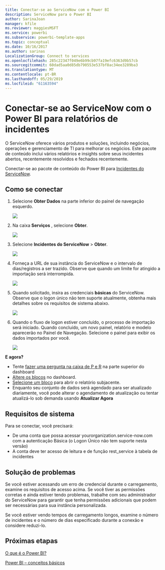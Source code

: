 ```yaml
---
title: Conectar-se ao ServiceNow com o Power BI
description: ServiceNow para o Power BI
author: SarinaJoan
manager: kfile
ms.reviewer: maggiesMSFT
ms.service: powerbi
ms.subservice: powerbi-template-apps
ms.topic: conceptual
ms.date: 10/16/2017
ms.author: sarinas
LocalizationGroup: Connect to services
ms.openlocfilehash: 285c22347f049e6b99cb97fa19efc6363d9b57cb
ms.sourcegitcommit: 60dad5aa0d85db790553e537bf8ac34ee3289ba3
ms.translationtype: MT
ms.contentlocale: pt-BR
ms.lasthandoff: 05/29/2019
ms.locfileid: "61163594"
---
```

# <a name="connect-to-servicenow-with-power-bi-for-incident-reporting"></a>Conectar-se ao ServiceNow com o Power BI para relatórios de incidentes
O ServiceNow oferece vários produtos e soluções, incluindo negócios, operações e gerenciamento de TI para melhorar os negócios. Este pacote de conteúdo inclui vários relatórios e insights sobre seus incidentes abertos, recentemente resolvidos e fechados recentemente.  

Conectar-se ao pacote de conteúdo do Power BI para [Incidentes do ServiceNow](https://app.powerbi.com/getdata/services/servicenow).

## <a name="how-to-connect"></a>Como se conectar
1. Selecione **Obter Dados** na parte inferior do painel de navegação esquerdo.
   
   ![](media/service-connect-to-servicenow/pbi_getdata.png) 
2. Na caixa **Serviços** , selecione **Obter**.
   
   ![](media/service-connect-to-servicenow/pbi_getservices.png) 
3. Selecione **Incidentes do ServiceNow** \> **Obter**.
   
   ![](media/service-connect-to-servicenow/connect.png)
4. Forneça a URL de sua instância do ServiceNow e o intervalo de dias/registros a ser trazido. Observe que quando um limite for atingido a importação será interrompida.
   
   ![](media/service-connect-to-servicenow/params.png)
5. Quando solicitado, insira as credenciais **básicas** do ServiceNow. Observe que o logon único não tem suporte atualmente, obtenha mais detalhes sobre os requisitos de sistema abaixo.
   
   ![](media/service-connect-to-servicenow/creds.png)
6. Quando o fluxo de logon estiver concluído, o processo de importação será iniciado. Quando concluído, um novo painel, relatório e modelo aparecerão no Painel de Navegação. Selecione o painel para exibir os dados importados por você.
   
    ![](media/service-connect-to-servicenow/dashboard.png)

**E agora?**

* Tente [fazer uma pergunta na caixa de P e R](consumer/end-user-q-and-a.md) na parte superior do dashboard
* [Altere os blocos](service-dashboard-edit-tile.md) no dashboard.
* [Selecione um bloco](consumer/end-user-tiles.md) para abrir o relatório subjacente.
* Enquanto seu conjunto de dados será agendado para ser atualizado diariamente, você pode alterar o agendamento de atualização ou tentar atualizá-lo sob demanda usando **Atualizar Agora**

## <a name="system-requirements"></a>Requisitos de sistema
Para se conectar, você precisará:  

* De uma conta que possa acessar yourorganization.service-now.com com a autenticação Básica (o Logon Único não tem suporte nesta versão)  
* A conta deve ter acesso de leitura e de função rest_service à tabela de incidentes  

## <a name="troubleshooting"></a>Solução de problemas
Se você estiver acessando um erro de credencial durante o carregamento, examine os requisitos de acesso acima. Se você tiver as permissões corretas e ainda estiver tendo problemas, trabalhe com seu administrador do ServiceNow para garantir que tenha permissões adicionais que podem ser necessárias para sua instância personalizada.

Se você estiver vendo tempos de carregamento longos, examine o número de incidentes e o número de dias especificado durante a conexão e considere reduzi-lo.

## <a name="next-steps"></a>Próximas etapas
[O que é o Power BI?](power-bi-overview.md)

[Power BI – conceitos básicos](consumer/end-user-basic-concepts.md)


